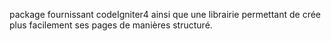 package fournissant codeIgniter4 ainsi que une librairie permettant de crée plus facilement ses pages de manières structuré.
